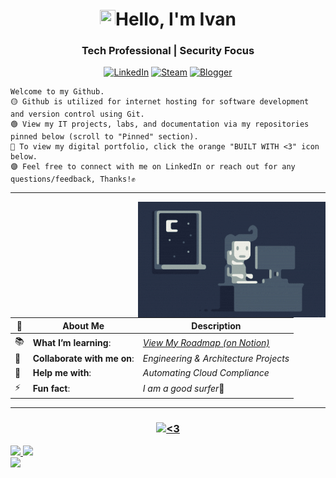 <h1 align="center"> <img src="https://media.giphy.com/media/hvRJCLFzcasrR4ia7z/giphy.gif" height ="25px" width="25px">Hello, I'm Ivan  </h1>

<h3 align="center">  Tech Professional | Security Focus </h3> 

<p align="center"> 
<a href="https://www.linkedin.com/in/ivanvlad/"><img alt="LinkedIn" src="https://img.shields.io/badge/LinkedIn-0077B5?style=for-the-badge&logo=linkedin&logoColor=white/"></a>
<a href="https://steamcommunity.com/id/IceCreamCookies/"><img alt="Steam" src="https://img.shields.io/badge/Steam-000000?style=for-the-badge&logo=steam&logoColor=white"></a>
<a href="https://medium.com/@IvanVladS"><img alt="Blogger" src="https://img.shields.io/badge/Blogger-FF5722?style=for-the-badge&logo=blogger&logoColor=white"></a>


<pre><code>Welcome to my Github.  
🟡 Github is utilized for internet hosting for software development and version control using Git.
🟢 View my IT projects, labs, and documentation via my repositories pinned below (scroll to "Pinned" section).
🔵 To view my digital portfolio, click the orange "BUILT WITH <3" icon below.
🟣 Feel free to connect with me on LinkedIn or reach out for any questions/feedback, Thanks!✊
</code></pre>
---------------------------------------------------------------------------------------------------------------------------------------------------------------------------------

<img alt="Night Coding" src="https://raw.githubusercontent.com/AVS1508/AVS1508/master/assets/Night-Coding.gif" align="right"/>


| 🔭 | About Me | Description  |
| --------|-----------| ----------- |
| 📚 | **What I’m learning**: | [*View My Roadmap (on Notion)*](https://sky-packet-f2e.notion.site/21095d5adc1a4a77916c1a849420bf71?v=e5304eb3aefa421b97b8c4f8b640d4eb) |
| 👯 | **Collaborate with me on**: | *Engineering & Architecture Projects* |
| 🤔 | **Help me with**: | *Automating Cloud Compliance* |
| ⚡   | **Fun fact**: | *I am a good surfer*🌊 |

---------------------------------------------------------------------------------------------------------------------------------------------------------------------------------

<h3 align="center"> 
<a href="https://ivanvlademirs.github.io/Digital_Career_Portfolio/"><img alt="<3" src="http://ForTheBadge.com/images/badges/built-with-love.svg ">
</h3>

![](https://github-profile-trophy.vercel.app/?username=IvanVlademirS&theme=juicyfresh&no-frame=false&no-bg=true&margin-w=4)
![](https://github-readme-stats.vercel.app/api?username=IvanVlademirS&theme=dark&hide_border=false&include_all_commits=false&count_private=false)<br/>
![](https://github-readme-stats.vercel.app/api/top-langs/?username=IvanVlademirS&theme=dark&hide_border=false&include_all_commits=false&count_private=false&layout=compact)

</details>
